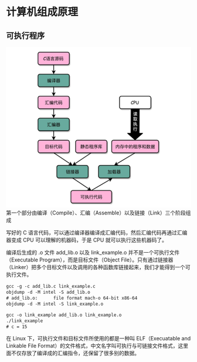 # 计算机组成原理

## 可执行程序

![programming-language-execution](./programming-language-execution.jpeg)
第一个部分由编译（Compile）、汇编（Assemble）以及链接（Link）三个阶段组成

写好的 C 语言代码，可以通过编译器编译成汇编代码，然后汇编代码再通过汇编器变成 CPU 可以理解的机器码，于是 CPU 就可以执行这些机器码了。

编译后生成的 .o 文件 add_lib.o 以及 link_example.o 并不是一个可执行文件（Executable Program），而是目标文件（Object File）。只有通过链接器（Linker）把多个目标文件以及调用的各种函数库链接起来，我们才能得到一个可执行文件。

```shell
gcc -g -c add_lib.c link_example.c
objdump -d -M intel -S add_lib.o
# add_lib.o:      file format mach-o 64-bit x86-64
objdump -d -M intel -S link_example.o
```

```shell
gcc -o link_example add_lib.o link_example.o
./link_example
# c = 15
```

在 Linux 下，可执行文件和目标文件所使用的都是一种叫 ELF（Execuatable and Linkable File Format）的文件格式，中文名字叫可执行与可链接文件格式，这里面不仅存放了编译成的汇编指令，还保留了很多别的数据。

